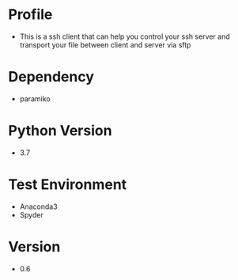 # Profile
- This is a ssh client that can help you control your ssh server and transport your file between client and server via sftp  

# Dependency
- paramiko

# Python Version
- 3.7

# Test Environment
- Anaconda3
- Spyder

# Version
- 0.6
